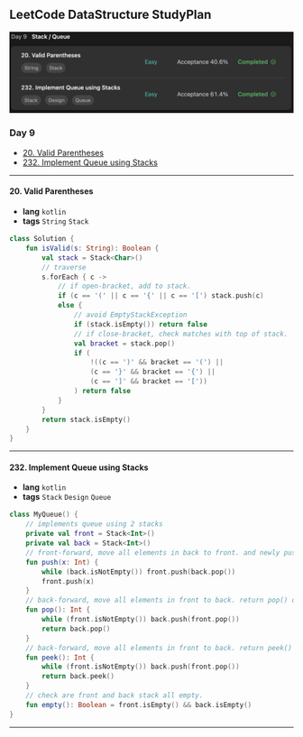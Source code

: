 ## LeetCode DataStructure StudyPlan

<img src="../../assets/leetcode_ds_lv1_day9.png" alt="leetcode_data_structure_level1_day9" style="zoom:50%;" />

### Day 9

- [20. Valid Parentheses](https://leetcode.com/problems/valid-parentheses/?envType=study-plan&id=data-structure-i)
- [232. Implement Queue using Stacks](https://leetcode.com/problems/implement-queue-using-stacks/?envType=study-plan&id=data-structure-i)

---

#### 20. Valid Parentheses

- **lang**  `kotlin` 
- **tags** `String` `Stack`

```kotlin
class Solution {
    fun isValid(s: String): Boolean {
        val stack = Stack<Char>()
        // traverse
        s.forEach { c ->
            // if open-bracket, add to stack.
            if (c == '(' || c == '{' || c == '[') stack.push(c)
            else {
                // avoid EmptyStackException
                if (stack.isEmpty()) return false
                // if close-bracket, check matches with top of stack.
                val bracket = stack.pop()
                if (
                    !((c == ')' && bracket == '(') ||
                    (c == '}' && bracket == '{') ||
                    (c == ']' && bracket == '['))
                ) return false
            }
        }
        return stack.isEmpty()
    }
}
```

---

#### 232. Implement Queue using Stacks

- **lang**  `kotlin` 
- **tags** `Stack` `Design` `Queue`

```kotlin
class MyQueue() {
    // implements queue using 2 stacks
    private val front = Stack<Int>()
    private val back = Stack<Int>()
    // front-forward, move all elements in back to front. and newly push.
    fun push(x: Int) {
        while (back.isNotEmpty()) front.push(back.pop())
        front.push(x)
    }
    // back-forward, move all elements in front to back. return pop() of back.
    fun pop(): Int {
        while (front.isNotEmpty()) back.push(front.pop())
        return back.pop()
    }
    // back-forward, move all elements in front to back. return peek() of back.
    fun peek(): Int {
        while (front.isNotEmpty()) back.push(front.pop())
        return back.peek()
    }
    // check are front and back stack all empty.
    fun empty(): Boolean = front.isEmpty() && back.isEmpty()
}
```

---

